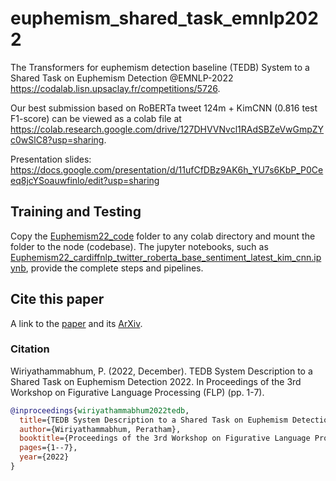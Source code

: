 # euphemism_shared_task_emnlp2022
The Transformers for euphemism detection baseline (TEDB) System to a Shared Task on Euphemism Detection @EMNLP-2022
https://codalab.lisn.upsaclay.fr/competitions/5726.

Our best submission based on RoBERTa tweet 124m + KimCNN (0.816 test F1-score) can be viewed as a colab file at https://colab.research.google.com/drive/127DHVVNvcl1RAdSBZeVwGmpZYc0wSlC8?usp=sharing.

Presentation slides: https://docs.google.com/presentation/d/11ufCfDBz9AK6h_YU7s6KbP_P0Ceeq8jcYSoauwfinlo/edit?usp=sharing

## Training and Testing
Copy the [Euphemism22_code](Euphemism22_code) folder to any colab directory and mount the folder to the node (codebase). The jupyter notebooks, such as [Euphemism22_cardiffnlp_twitter_roberta_base_sentiment_latest_kim_cnn.ipynb](Euphemism22_cardiffnlp_twitter_roberta_base_sentiment_latest_kim_cnn.ipynb), provide the complete steps and pipelines. 

## Cite this paper
A link to the [paper](https://aclanthology.org/2022.flp-1.pdf#page=15) and its [ArXiv](https://arxiv.org/abs/2301.06602).

### Citation
Wiriyathammabhum, P. (2022, December). TEDB System Description to a Shared Task on Euphemism Detection 2022. In Proceedings of the 3rd Workshop on Figurative Language Processing (FLP) (pp. 1-7).

``` bibtex
@inproceedings{wiriyathammabhum2022tedb,
  title={TEDB System Description to a Shared Task on Euphemism Detection 2022},
  author={Wiriyathammabhum, Peratham},
  booktitle={Proceedings of the 3rd Workshop on Figurative Language Processing (FLP)},
  pages={1--7},
  year={2022}
}
```
